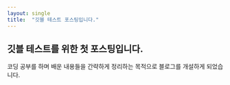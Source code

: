 ```yaml
---
layout: single
title:  "깃블 테스트 포스팅입니다."
---
```


## 깃블 테스트를 위한 첫 포스팅입니다.

코딩 공부를 하며 배운 내용들을 간략하게 정리하는 목적으로 블로그를 개설하게 되었습니다.
